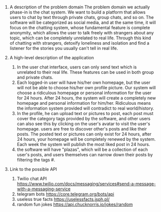 1. A description of the problem domain
   The problem domain we actually phase-in is the chat system. 
   We want to build a platform that allows users to chat by text through private chats, 
   group chats, and so on. The software will be categorized as social media, and at the same time, it 
   will focus on the chatting system, whose fundamental feature is complete anonymity, which allows 
   the user to talk freely with strangers about any topic, which can be completely unrelated to real life. 
   Through this kind of chatting with strangers, detoxify loneliness and isolation and find a listener for 
   the stories you usually can't tell in real life.

2. A high-level description of the application 
   1. In the user chat interface, users can only send text which is unrelated to their real life.
   These features can be used in both group and private chats.
   2. Each logged-in user will have his/her own homepage, but the user will not be able to choose his/her own profile picture. 
   Our system will choose a ridiculous homepage or personal information for the user for 24 hours. After 24 hours,
   the system will create a completely new homepage and personal information for him/her. Ridiculous means the information system
   provided will contradict to real world/history.
   3. In the profile, he can upload text or pictures to post, each post must cover the category tags provided by the software, 
      and other users can also see this by clicking on the user's avatar to visit the user's homepage. 
   users are free to discover other's posts and like their posts. The posted text or pictures can only exist for 24 hours, 
   after 24 hours, your homepage will be completely renewed by the system. Each week the system will publish the most liked post in 24 hours.
   4. the software will have "plazas", which will be a collection of each user's posts, and users themselves can narrow down 
      their posts by filtering the tags #.
3. Link to the possible API
   1. Twilio chat API
      https://www.twilio.com/docs/messaging/services#send-a-message-with-a-messaging-service
   2. telegram bots
      https://core.telegram.org/bots/api
   3. useless true facts 
      https://uselessfacts.jsph.pl/
   4. random fun jokes
      https://api.chucknorris.io/jokes/random
